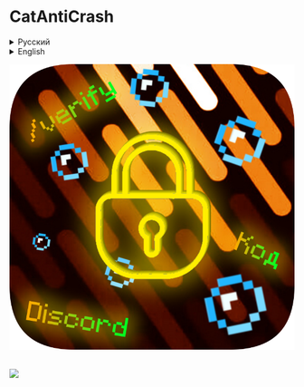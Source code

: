 # CatAntiCrash
<details>
<summary>Русский</summary>
<br>
<strong>Многофункциональный Minecraft плагин для защиты сервера. Возможности:</strong><br>
<br>
<ol>
<li>🔎 Discord проверка админов с помощью: автоматически генерируемого кода, кнопки в ЛС Discord и пароля</li>
<li>💻 Полный запрет команд (удаление их из подсказок "/" + Tab и настраиваемое сообщение при их вводе, автоматически фиксит баг с запретом /verify во время верефикации)</li>
<li>✨ Полная кастомизация, BossBar, титлы, эффекты</li>
<li>📜 Функция логирования в файл (можно отключить)</li>
<li>💣 Возможность сделать автоматический бан за попытку крашнуть сервер</li>
<li>🏡 Можно защитить миры, например мир спавна (spawn) от всех типов разрушений</li>
<li>⚡ Кик при попытке краша (можно отключить)</li>
<li>🌍 При проверке кнопками можно сделать чтобы писало местоположение того кто пытается войти</li>
<li>🛑 Защита от краша с помощью выдачи /op, запрещенных прав (их можно удалять даже из групп), вредоносных пакетов, эксплоитов, режимов игры (например gm 1, настраивается) и LuckPerms групп</li>
</ol>
Требуется <a href=https://github.com/MeowKotuk606/CatLib/releases>CatLib</a> и <a href=https://luckperms.net/download/>LuckPerms</a>
</details>
<details>
<summary>English</summary>
<br>
<strong>Multifunctional Minecraft plugin for server protection. Features:</strong><br>
<br>
<ol>
<li>🔎 Discord verification of admins using: automatically generated code, button in Discord DM, and password</li>
<li>💻 Complete command blocking (removal from "/" + Tab suggestions and customizable message upon input, automatically fixes the bug with /verify blocking during verification)</li>
<li>✨ Full customization, BossBar, titles, effects</li>
<li>📜 File logging function (can be disabled)</li>
<li>💣 Option to set up automatic ban for attempting to crash the server</li>
<li>🏡 Ability to protect worlds, such as the spawn world, from all types of destruction</li>
<li>⚡ Kick on crash attempt (can be disabled)</li>
<li>🌍 During button verification, it's possible to display the location of the person trying to join</li>
<li>🛑 Protection against crashes through /op granting, forbidden permissions (can be removed even from groups), malicious packets, exploits, game modes (e.g., gm 1, configurable), and LuckPerms groups</li>
</ol>
Requires <a href=https://github.com/MeowKotuk606/CatLib/releases>CatLib</a> and <a href=https://luckperms.net/download/>LuckPerms</a>
</details>

![CatAntiCrash](https://github.com/MeowKotuk606/CatAntiCrash/blob/main/CatAntiCrash.png)<br>

<br><img src="https://bstats.org/signatures/bukkit/CatAntiCrash.svg"></img>
